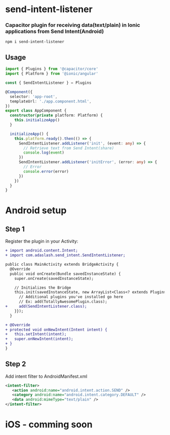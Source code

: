 # send-intent-listener

### Capacitor plugin for receiving data(text/plain) in Ionic applications from Send Intent(Android)

```
npm i send-intent-listener
```

## Usage

```typescript
import { Plugins } from '@capacitor/core'
import { Platform } from '@ionic/angular'

const { SendIntentListener } = Plugins

@Component({
  selector: 'app-root',
  templateUrl: './app.component.html',
})
export class AppComponent {
  constructor(private platform: Platform) {
    this.initializeApp()
  }

  initializeApp() {
    this.platform.ready().then(() => {
      SendIntentListener.addListener('init', (event: any) => {
        // Retrieve text from Send Intent(share)
        console.log(event)
      })
      SendIntentListener.addListener('initError', (error: any) => {
        // Error
        console.error(error)
      })
    })
  }
}
```

# Android setup

## Step 1

Register the plugin in your Activity:

```diff
+ import android.content.Intent;
+ import com.adaslash.send_intent.SendIntentListener;

public class MainActivity extends BridgeActivity {
  @Override
  public void onCreate(Bundle savedInstanceState) {
    super.onCreate(savedInstanceState);

    // Initializes the Bridge
    this.init(savedInstanceState, new ArrayList<Class<? extends Plugin>>() {{
      // Additional plugins you've installed go here
      // Ex: add(TotallyAwesomePlugin.class);
+     add(SendIntentListener.class);
    }});
  }

+ @Override
+ protected void onNewIntent(Intent intent) {
+   this.setIntent(intent);
+   super.onNewIntent(intent);
+ }
}
```

## Step 2

Add intent filter to AndroidManifest.xml

```xml
<intent-filter>
   <action android:name="android.intent.action.SEND" />
   <category android:name="android.intent.category.DEFAULT" />
   <data android:mimeType="text/plain" />
</intent-filter>
```

# iOS - comming soon
